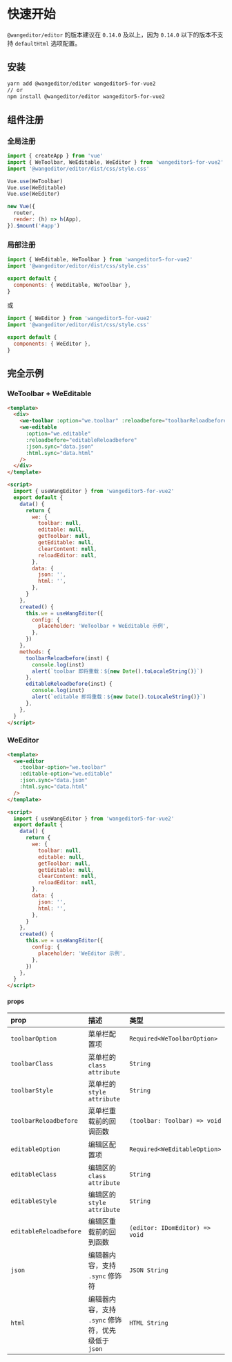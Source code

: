# 快速开始

`@wangeditor/editor` 的版本建议在 `0.14.0` 及以上，因为 `0.14.0` 以下的版本不支持 `defaultHtml` 选项配置。

## 安装

```sh
yarn add @wangeditor/editor wangeditor5-for-vue2
// or
npm install @wangeditor/editor wangeditor5-for-vue2
```

## 组件注册

### 全局注册

```js
import { createApp } from 'vue'
import { WeToolbar, WeEditable, WeEditor } from 'wangeditor5-for-vue2'
import '@wangeditor/editor/dist/css/style.css'

Vue.use(WeToolbar)
Vue.use(WeEditable)
Vue.use(WeEditor)

new Vue({
  router,
  render: (h) => h(App),
}).$mount('#app')
```

### 局部注册

```js
import { WeEditable, WeToolbar } from 'wangeditor5-for-vue2'
import '@wangeditor/editor/dist/css/style.css'

export default {
  components: { WeEditable, WeToolbar },
}
```

或

```js
import { WeEditor } from 'wangeditor5-for-vue2'
import '@wangeditor/editor/dist/css/style.css'

export default {
  components: { WeEditor },
}
```

## 完全示例

### WeToolbar + WeEditable

```html
<template>
  <div>
    <we-toolbar :option="we.toolbar" :reloadbefore="toolbarReloadbefore" />
    <we-editable
      :option="we.editable"
      :reloadbefore="editableReloadbefore"
      :json.sync="data.json"
      :html.sync="data.html"
    />
  </div>
</template>

<script>
  import { useWangEditor } from 'wangeditor5-for-vue2'
  export default {
    data() {
      return {
        we: {
          toolbar: null,
          editable: null,
          getToolbar: null,
          getEditable: null,
          clearContent: null,
          reloadEditor: null,
        },
        data: {
          json: '',
          html: '',
        },
      }
    },
    created() {
      this.we = useWangEditor({
        config: {
          placeholder: 'WeToolbar + WeEditable 示例',
        },
      })
    },
    methods: {
      toolbarReloadbefore(inst) {
        console.log(inst)
        alert(`toolbar 即将重载：${new Date().toLocaleString()}`)
      },
      editableReloadbefore(inst) {
        console.log(inst)
        alert(`editable 即将重载：${new Date().toLocaleString()}`)
      },
    },
  }
</script>
```

### WeEditor

```html
<template>
  <we-editor
    :toolbar-option="we.toolbar"
    :editable-option="we.editable"
    :json.sync="data.json"
    :html.sync="data.html"
  />
</template>

<script>
  import { useWangEditor } from 'wangeditor5-for-vue2'
  export default {
    data() {
      return {
        we: {
          toolbar: null,
          editable: null,
          getToolbar: null,
          getEditable: null,
          clearContent: null,
          reloadEditor: null,
        },
        data: {
          json: '',
          html: '',
        },
      }
    },
    created() {
      this.we = useWangEditor({
        config: {
          placeholder: 'WeEditor 示例',
        },
      })
    },
  }
</script>
```

#### props

| prop                   | 描述                                               | 类型                           |
| :--------------------- | :------------------------------------------------- | :----------------------------- |
| `toolbarOption`        | 菜单栏配置项                                       | `Required<WeToolbarOption>`    |
| `toolbarClass`         | 菜单栏的 `class attribute`                         | `String`                       |
| `toolbarStyle`         | 菜单栏的 `style attribute`                         | `String`                       |
| `toolbarReloadbefore`  | 菜单栏重载前的回调函数                             | `(toolbar: Toolbar) => void`   |
| `editableOption`       | 编辑区配置项                                       | `Required<WeEditableOption>`   |
| `editableClass`        | 编辑区的 `class attribute`                         | `String`                       |
| `editableStyle`        | 编辑区的 `style attribute`                         | `String`                       |
| `editableReloadbefore` | 编辑区重载前的回到函数                             | `(editor: IDomEditor) => void` |
| `json`                 | 编辑器内容，支持 `.sync` 修饰符                    | `JSON String`                  |
| `html`                 | 编辑器内容，支持 `.sync` 修饰符，优先级低于 `json` | `HTML String`                  |
